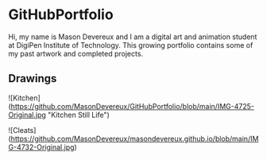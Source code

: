 # GitHubPortfolio
Hi, my name is Mason Devereux and I am a digital art and animation student at DigiPen Institute of Technology. This growing portfolio contains some of my past artwork and completed projects.

## Drawings

![Kitchen] (https://github.com/MasonDevereux/GitHubPortfolio/blob/main/IMG-4725-Original.jpg "Kitchen Still Life")

![Cleats] (https://github.com/MasonDevereux/masondevereux.github.io/blob/main/IMG-4732-Original.jpg)

